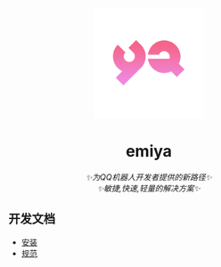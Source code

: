 
<p align='center'>
<img src='YA.png' width='200' alt='logo' aling='middle'/>
</p>


<div align="center">

# emiya
_✨为QQ机器人开发者提供的新路径✨_\
_✨敏捷,快速,轻量的解决方案✨_
</div>


## 开发文档


- [安装](./docs/启动文档.md)
- [规范](./docs/规范.md)
